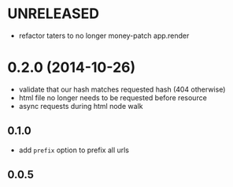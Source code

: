 # UNRELEASED

* refactor taters to no longer money-patch app.render

# 0.2.0 (2014-10-26)

* validate that our hash matches requested hash (404 otherwise)
* html file no longer needs to be requested before resource
* async requests during html node walk

## 0.1.0

* add `prefix` option to prefix all urls

## 0.0.5

